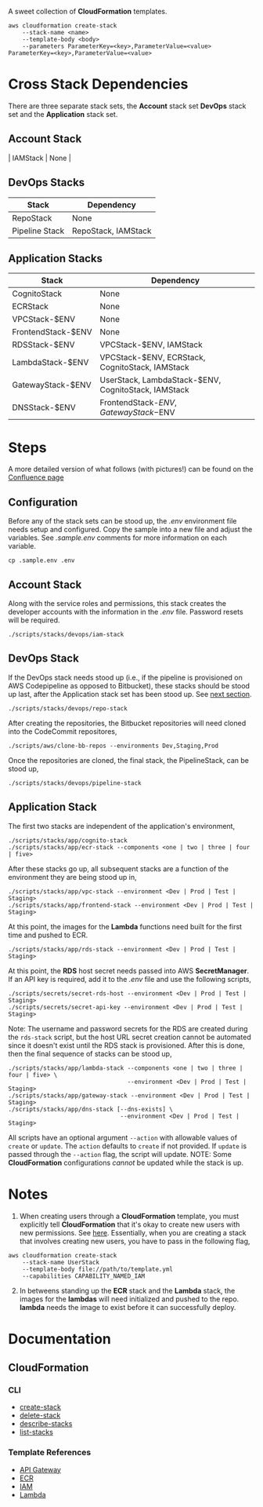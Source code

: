A sweet collection of **CloudFormation** templates.

```
aws cloudformation create-stack
    --stack-name <name>
    --template-body <body>
    --parameters ParameterKey=<key>,ParameterValue=<value> ParameterKey=<key>,ParameterValue=<value>
```

# Cross Stack Dependencies

There are three separate stack sets, the **Account** stack set **DevOps** stack set and the **Application** stack set. 

## Account Stack
| IAMStack | None |

## DevOps Stacks
| Stack | Dependency | 
| ----- | ---------- |
| RepoStack | None |
| Pipeline Stack | RepoStack, IAMStack |

## Application Stacks
| Stack  |  Dependency |
| ------ | ----------- |
| CognitoStack | None |
| ECRStack | None | 
| VPCStack-$ENV | None | 
| FrontendStack-$ENV | None |
| RDSStack-$ENV | VPCStack-$ENV, IAMStack | 
| LambdaStack-$ENV | VPCStack-$ENV, ECRStack, CognitoStack, IAMStack |
| GatewayStack-$ENV | UserStack, LambdaStack-$ENV, CognitoStack, IAMStack |
| DNSStack-$ENV | FrontendStack-$ENV, GatewayStack-$ENV |


# Steps

A more detailed version of what follows (with pictures!) can be found on the [Confluence page](https://makpar.atlassian.net/wiki/spaces/IN/pages/358580264/Sandbox+Environment+Setup)

## Configuration

Before any of the stack sets can be stood up, the *.env* environment file needs setup and configured. Copy the sample into a new file and adjust the variables. See *.sample.env* comments for more information on each variable.

```
cp .sample.env .env
```

## Account Stack

Along with the service roles and permissions, this stack creates the developer accounts with the information in the *.env* file. Password resets will be required.

```
./scripts/stacks/devops/iam-stack
```

## DevOps Stack

If the DevOps stack needs stood up (i.e., if the pipeline is provisioned on AWS Codepipeline as opposed to Bitbucket), these stacks should be stood up last, after the Application stack set has been stood up. See [next section](/#application-stack).

```
./scripts/stacks/devops/repo-stack
```

After creating the repositories, the Bitbucket repositories will need cloned into the CodeCommit repositores,

```
./scripts/aws/clone-bb-repos --environments Dev,Staging,Prod
```

Once the repositories are cloned, the final stack, the PipelineStack, can be stood up,

```
./scripts/stacks/devops/pipeline-stack
```

## Application Stack

The first two stacks are independent of the application's environment,

```
./scripts/stacks/app/cognito-stack
./scripts/stacks/app/ecr-stack --components <one | two | three | four | five>
```

After these stacks go up, all subsequent stacks are a function of the environment they are being stood up in,

```
./scripts/stacks/app/vpc-stack --environment <Dev | Prod | Test | Staging>
./scripts/stacks/app/frontend-stack --environment <Dev | Prod | Test | Staging> 
```

At this point, the images for the **Lambda** functions need built for the first time and pushed to ECR.

```
./scripts/stacks/app/rds-stack --environment <Dev | Prod | Test | Staging>
```

At this point, the **RDS** host secret needs passed into AWS **SecretManager**. If an API key is required, add it to the *.env* file and use the following scripts,

```
./scripts/secrets/secret-rds-host --environment <Dev | Prod | Test | Staging>
./scripts/secrets/secret-api-key --environment <Dev | Prod | Test | Staging>
```

Note: The username and password secrets for the RDS are created during the `rds-stack` script, but the host URL secret creation cannot be automated since it doesn't exist until the RDS stack is provisioned. After this is done, then the final sequence of stacks can be stood up,

```
./scripts/stacks/app/lambda-stack --components <one | two | three | four | five> \
                                  --environment <Dev | Prod | Test | Staging>
./scripts/stacks/app/gateway-stack --environment <Dev | Prod | Test | Staging>
./scripts/stacks/app/dns-stack [--dns-exists] \
                                --environment <Dev | Prod | Test | Staging> 
```

All scripts have an optional argument ``--action`` with allowable values of `create` or `update`. The `action` defaults to `create` if not provided. If `update` is passed through the ``--action`` flag, the script will update. NOTE: Some **CloudFormation** configurations *cannot* be updated while the stack is up.

# Notes

1. When creating users through a **CloudFormation** template, you must explicitly tell **CloudFormation** that it's okay to create new users with new permissions. See [here](https://docs.aws.amazon.com/AWSCloudFormation/latest/APIReference/API_CreateStack.html). Essentially, when you are creating a stack that involves creating new users, you have to pass in the following flag,

```
aws cloudformation create-stack
    --stack-name UserStack
    --template-body file://path/to/template.yml
    --capabilities CAPABILITY_NAMED_IAM
```

2. In betweens standing up the **ECR** stack and the **Lambda** stack, the images for the **lambdas** will need initialized and pushed to the repo. **lambda** needs the image to exist before it can successfully deploy.


# Documentation
## CloudFormation
### CLI
- [create-stack](https://docs.aws.amazon.com/cli/latest/reference/cloudformation/create-stack.html)
- [delete-stack](https://docs.aws.amazon.com/cli/latest/reference/cloudformation/delete-stack.html)
- [describe-stacks](https://docs.aws.amazon.com/cli/latest/reference/cloudformation/describe-stacks.html)
- [list-stacks](https://docs.aws.amazon.com/cli/latest/reference/cloudformation/list-stacks.html)

### Template References
- [API Gateway](https://docs.aws.amazon.com/AWSCloudFormation/latest/UserGuide/AWS_ApiGateway.html)
- [ECR](https://docs.aws.amazon.com/AWSCloudFormation/latest/UserGuide/AWS_ECR.html)
- [IAM](https://docs.aws.amazon.com/AWSCloudFormation/latest/UserGuide/AWS_IAM.html)
- [Lambda](https://docs.aws.amazon.com/AWSCloudFormation/latest/UserGuide/AWS_Lambda.html)
